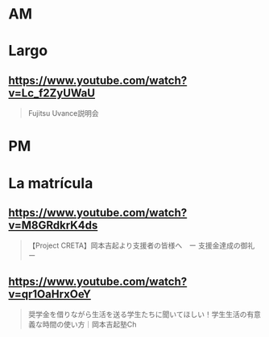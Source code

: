 # AM
# Largo

## https://www.youtube.com/watch?v=Lc_f2ZyUWaU

> Fujitsu Uvance説明会 

# PM
# La matrícula

## https://www.youtube.com/watch?v=M8GRdkrK4ds 

> 【Project CRETA】岡本吉起より支援者の皆様へ　ー 支援金達成の御礼 ー 

## https://www.youtube.com/watch?v=qr1OaHrxOeY

> 奨学金を借りながら生活を送る学生たちに聞いてほしい！学生生活の有意義な時間の使い方｜岡本吉起塾Ch 
